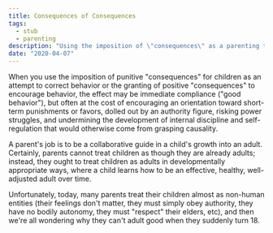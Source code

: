 ```yaml
---
title: Consequences of Consequences
tags:
  - stub
  - parenting
description: "Using the imposition of \"consequences\" as a parenting technique has its own unintended consequences."
date: "2020-04-07"
---
```


When you use the imposition of punitive "consequences" for children as an attempt to correct behavior or the granting of positive "consequences" to encourage behavior, the effect may be immediate compliance ("good behavior"), but often at the cost of encouraging an orientation toward short-term punishments or favors, dolled out by an authority figure, risking power struggles, and undermining the development of internal discipline and self-regulation that would otherwise come from grasping causality.

A parent's job is to be a collaborative guide in a child's growth into an adult. Certainly, parents cannot treat children as though they are already adults; instead, they ought to treat children as adults in developmentally appropriate ways, where a child learns how to be an effective, healthy, well-adjusted adult over time.

Unfortunately, today, many parents treat their children almost as non-human entities (their feelings don't matter, they must simply obey authority, they have no bodily autonomy, they must "respect" their elders, etc), and then we're all wondering why they can't adult good when they suddenly turn 18.
